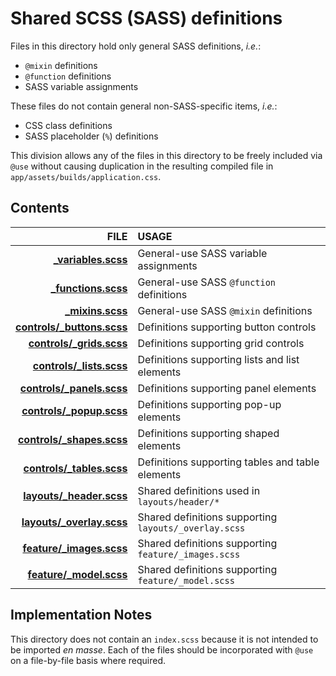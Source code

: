 # Shared SCSS (SASS) definitions

Files in this directory hold only general SASS definitions, _i.e._:
* `@mixin` definitions
* `@function` definitions
* SASS variable assignments

These files do not contain general non-SASS-specific items, _i.e._:
* CSS class definitions
* SASS placeholder (`%`) definitions

This division allows any of the files in this directory to be freely included
via `@use` without causing duplication in the resulting compiled file in
`app/assets/builds/application.css`.

## Contents

|                                                 FILE | USAGE                                                 |
|-----------------------------------------------------:|:------------------------------------------------------|
|               **[_variables.scss](_variables.scss)** | General-use SASS variable assignments                 |
|               **[_functions.scss](_functions.scss)** | General-use SASS `@function` definitions              |
|                     **[_mixins.scss](_mixins.scss)** | General-use SASS `@mixin` definitions                 |
| **[controls/_buttons.scss](controls/_buttons.scss)** | Definitions supporting button controls                |
|     **[controls/_grids.scss](controls/_grids.scss)** | Definitions supporting grid controls                  |
|     **[controls/_lists.scss](controls/_lists.scss)** | Definitions supporting lists and list elements        |
|   **[controls/_panels.scss](controls/_panels.scss)** | Definitions supporting panel elements                 |
|     **[controls/_popup.scss](controls/_popup.scss)** | Definitions supporting pop-up elements                |
|   **[controls/_shapes.scss](controls/_shapes.scss)** | Definitions supporting shaped elements                |
|   **[controls/_tables.scss](controls/_tables.scss)** | Definitions supporting tables and table elements      |
|     **[layouts/_header.scss](layouts/_header.scss)** | Shared definitions used in `layouts/header/*`         |
|   **[layouts/_overlay.scss](layouts/_overlay.scss)** | Shared definitions supporting `layouts/_overlay.scss` |
|     **[feature/_images.scss](feature/_images.scss)** | Shared definitions supporting `feature/_images.scss`  |
|       **[feature/_model.scss](feature/_model.scss)** | Shared definitions supporting `feature/_model.scss`   |

## Implementation Notes

This directory does not contain an `index.scss` because it is not intended to
be imported _en masse_.
Each of the files should be incorporated with `@use` on a file-by-file basis
where required.

<!--========================================================================-->

